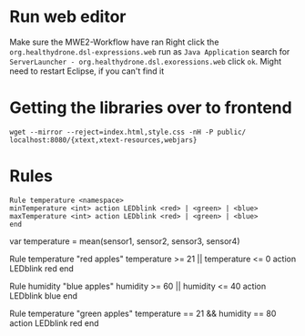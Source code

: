 # Run web editor
Make sure the MWE2-Workflow have ran
Right click the ```org.healthydrone.dsl-expressions.web``` run as ```Java Application``` search for ```ServerLauncher - org.healthydrone.dsl.exoressions.web``` click ```ok```. Might need to restart Eclipse, if you can't find it

# Getting the libraries over to frontend
```wget --mirror --reject=index.html,style.css -nH -P public/ localhost:8080/{xtext,xtext-resources,webjars}```

# Rules
```
Rule temperature <namespace>
minTemperature <int> action LEDblink <red> | <green> | <blue>
maxTemperature <int> action LEDblink <red> | <green> | <blue>
end
```

var temperature = mean(sensor1, sensor2, sensor3, sensor4)

Rule temperature "red apples"
temperature >= 21 || temperature <= 0 action LEDblink red
end

Rule humidity "blue apples"
humidity >= 60 || humidity <= 40 action LEDblink blue
end

Rule temperature "green apples"
temperature == 21 && humidity == 80 action LEDblink red
end

